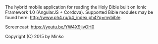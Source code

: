 The hybrid mobile application for reading the Holy Bible built on Ionic Framework 1.0 (AngularJS + Cordova).
Supported Bible modules may be found here: http://www.ph4.ru/b4_index.ph4?q=mybible.

Screencast: https://youtu.be/YW4X9jivOH0

Copyright (C) 2015 by Minko

